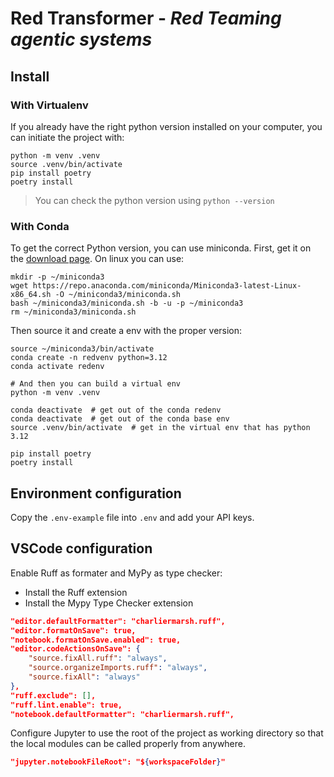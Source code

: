 # Red Transformer - _Red Teaming agentic systems_

## Install

### With Virtualenv

If you already have the right python version installed on your computer, you can initiate the project with:

```shell
python -m venv .venv 
source .venv/bin/activate
pip install poetry 
poetry install
```

> You can check the python version using `python --version`

### With Conda

To get the correct Python version, you can use miniconda. First, get it on the [download page](https://docs.anaconda.com/miniconda/#miniconda-latest-installer-links). On linux you can use:

```shell
mkdir -p ~/miniconda3
wget https://repo.anaconda.com/miniconda/Miniconda3-latest-Linux-x86_64.sh -O ~/miniconda3/miniconda.sh
bash ~/miniconda3/miniconda.sh -b -u -p ~/miniconda3
rm ~/miniconda3/miniconda.sh
```

Then source it and create a env with the proper version:

```shell
source ~/miniconda3/bin/activate
conda create -n redvenv python=3.12
conda activate redenv

# And then you can build a virtual env
python -m venv .venv 

conda deactivate  # get out of the conda redenv
conda deactivate  # get out of the conda base env 
source .venv/bin/activate  # get in the virtual env that has python 3.12

pip install poetry 
poetry install
```

## Environment configuration

Copy the `.env-example` file into `.env` and add your API keys.

## VSCode configuration

Enable Ruff as formater and MyPy as type checker:

- Install the Ruff extension
- Install the Mypy Type Checker extension

```json
"editor.defaultFormatter": "charliermarsh.ruff",
"editor.formatOnSave": true,
"notebook.formatOnSave.enabled": true,
"editor.codeActionsOnSave": {
    "source.fixAll.ruff": "always",
    "source.organizeImports.ruff": "always",
    "source.fixAll": "always"
},
"ruff.exclude": [],
"ruff.lint.enable": true,
"notebook.defaultFormatter": "charliermarsh.ruff",
```

Configure Jupyter to use the root of the project as working directory so that the local modules can be called properly from anywhere.

```json
"jupyter.notebookFileRoot": "${workspaceFolder}"
```
